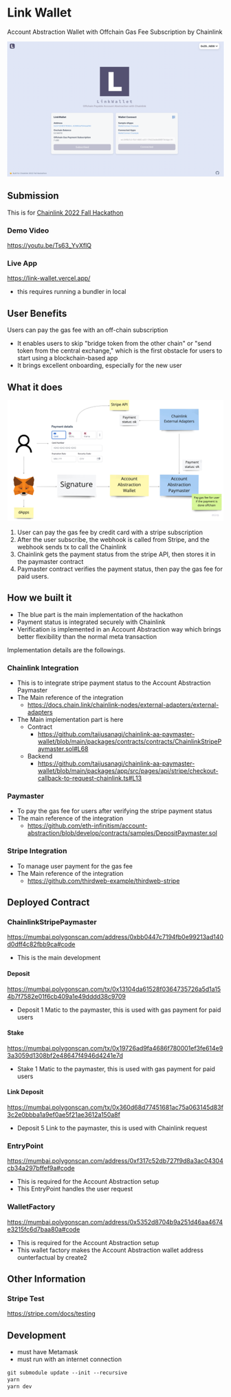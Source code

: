 # Link Wallet

Account Abstraction Wallet with Offchain Gas Fee Subscription by Chainlink

![top-screen-shot](./docs/top-screen-shot.png)

## Submission

This is for [Chainlink 2022 Fall Hackathon](https://chain.link/hackathon)

### Demo Video

https://youtu.be/Ts63_YvXflQ

### Live App

https://link-wallet.vercel.app/

- this requires running a bundler in local

## User Benefits

Users can pay the gas fee with an off-chain subscription

- It enables users to skip "bridge token from the other chain" or "send token from the central exchange," which is the first obstacle for users to start using a blockchain-based app
- It brings excellent onboarding, especially for the new user

## What it does

![how-it-works](./docs/how-it-works.png)

1. User can pay the gas fee by credit card with a stripe subscription
2. After the user subscribe, the webhook is called from Stripe, and the webhook sends tx to call the Chainlink
3. Chainlink gets the payment status from the stripe API, then stores it in the paymaster contract
4. Paymaster contract verifies the payment status, then pay the gas fee for paid users.

## How we built it

- The blue part is the main implementation of the hackathon
- Payment status is integrated securely with Chainlink
- Verification is implemented in an Account Abstraction way which brings better flexibility than the normal meta transaction

Implementation details are the followings.

### Chainlink Integration

- This is to integrate stripe payment status to the Account Abstraction Paymaster
- The Main reference of the integration
  - https://docs.chain.link/chainlink-nodes/external-adapters/external-adapters
- The Main implementation part is here
  - Contract
    - https://github.com/taijusanagi/chainlink-aa-paymaster-wallet/blob/main/packages/contracts/contracts/ChainlinkStripePaymaster.sol#L68
  - Backend
    - https://github.com/taijusanagi/chainlink-aa-paymaster-wallet/blob/main/packages/app/src/pages/api/stripe/checkout-callback-to-request-chainlink.ts#L13

### Paymaster

- To pay the gas fee for users after verifying the stripe payment status
- The main reference of the integration
  - https://github.com/eth-infinitism/account-abstraction/blob/develop/contracts/samples/DepositPaymaster.sol

### Stripe Integration

- To manage user payment for the gas fee
- The Main reference of the integration
  - https://github.com/thirdweb-example/thirdweb-stripe

## Deployed Contract

### ChainlinkStripePaymaster

https://mumbai.polygonscan.com/address/0xbb0447c7194fb0e99213ad140d0dff4c82fbb9ca#code

- This is the main development

#### Deposit

https://mumbai.polygonscan.com/tx/0x13104da61528f0364735726a5d1a154b7f7582e01f6cb409a1e49dddd38c9709

- Deposit 1 Matic to the paymaster, this is used with gas payment for paid users

#### Stake

https://mumbai.polygonscan.com/tx/0x19726ad9fa4686f780001ef3fe614e93a3059d1308bf2e48647f4946d4241e7d

- Stake 1 Matic to the paymaster, this is used with gas payment for paid users

#### Link Deposit

https://mumbai.polygonscan.com/tx/0x360d68d77451681ac75a063145d83f3c2e0bbba1a9ef0ae5f21ae3612a150a8f

- Deposit 5 Link to the paymaster, this is used with Chainlink request

### EntryPoint

https://mumbai.polygonscan.com/address/0xf317c52db727f9d8a3ac04304cb34a297bffef9a#code

- This is required for the Account Abstraction setup
- This EntryPoint handles the user request

### WalletFactory

https://mumbai.polygonscan.com/address/0x5352d8704b9a251d46aa4674e3215fc6d7baa80a#code

- This is required for the Account Abstraction setup
- This wallet factory makes the Account Abstraction wallet address ounterfactual by create2

## Other Information

### Stripe Test

https://stripe.com/docs/testing

## Development

- must have Metamask
- must run with an internet connection

```
git submodule update --init --recursive
yarn
yarn dev
```
